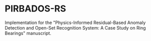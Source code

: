 # PIRBADOS-RS
Implementation for the "Physics-Informed Residual-Based Anomaly Detection and Open-Set Recognition System: A Case Study on Ring Bearings" manuscript.
